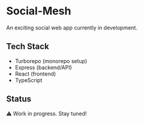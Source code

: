 # Social-Mesh

An exciting social web app currently in development.

## Tech Stack

- Turborepo (monorepo setup)
- Express (backend/API)
- React (frontend)
- TypeScript

## Status

⚠️ Work in progress. Stay tuned!
